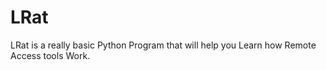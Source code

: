 # LRat

LRat is a really basic Python Program that will help you Learn how Remote Access tools Work.
